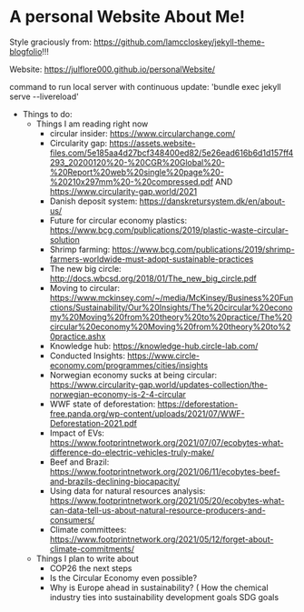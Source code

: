#  A personal Website About Me!

Style graciously from: https://github.com/lamccloskey/jekyll-theme-blogfolio!!!


Website: https://julflore000.github.io/personalWebsite/

command to run local server with continuous update: 'bundle exec jekyll serve --livereload'

* Things to do:
    * Things I am reading right now
        * circular insider: https://www.circularchange.com/
        * Circularity gap: https://assets.website-files.com/5e185aa4d27bcf348400ed82/5e26ead616b6d1d157ff4293_20200120%20-%20CGR%20Global%20-%20Report%20web%20single%20page%20-%20210x297mm%20-%20compressed.pdf AND https://www.circularity-gap.world/2021
        * Danish deposit system: https://danskretursystem.dk/en/about-us/
        * Future for circular economy plastics: https://www.bcg.com/publications/2019/plastic-waste-circular-solution
        * Shrimp farming: https://www.bcg.com/publications/2019/shrimp-farmers-worldwide-must-adopt-sustainable-practices
        * The new big circle: http://docs.wbcsd.org/2018/01/The_new_big_circle.pdf
        * Moving to circular: https://www.mckinsey.com/~/media/McKinsey/Business%20Functions/Sustainability/Our%20Insights/The%20circular%20economy%20Moving%20from%20theory%20to%20practice/The%20circular%20economy%20Moving%20from%20theory%20to%20practice.ashx
        * Knowledge hub: https://knowledge-hub.circle-lab.com/
        * Conducted Insights: https://www.circle-economy.com/programmes/cities/insights
        * Norwegian economy sucks at being circular: https://www.circularity-gap.world/updates-collection/the-norwegian-economy-is-2-4-circular
        * WWF state of deforestation: https://deforestation-free.panda.org/wp-content/uploads/2021/07/WWF-Deforestation-2021.pdf
        * Impact of EVs: https://www.footprintnetwork.org/2021/07/07/ecobytes-what-difference-do-electric-vehicles-truly-make/
        * Beef and Brazil: https://www.footprintnetwork.org/2021/06/11/ecobytes-beef-and-brazils-declining-biocapacity/
        * Using data for natural resources analysis: https://www.footprintnetwork.org/2021/05/20/ecobytes-what-can-data-tell-us-about-natural-resource-producers-and-consumers/
        * Climate committees: https://www.footprintnetwork.org/2021/05/12/forget-about-climate-commitments/
    * Things I plan to write about
        * COP26 the next steps
        * Is the Circular Economy even possible?
        * Why is Europe ahead in sustainability?
        ( How the chemical industry ties into sustainability development goals SDG goals

